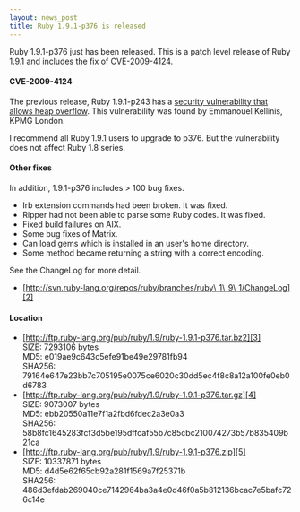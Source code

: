 ```yaml
---
layout: news_post
title: Ruby 1.9.1-p376 is released
---
```


Ruby 1.9.1-p376 just has been released. This is a patch level release of
Ruby 1.9.1 and includes the fix of CVE-2009-4124.

#### CVE-2009-4124

The previous release, Ruby 1.9.1-p243 has a [security vulnerability that
allows heap overflow][1]. This vulnerability was found by Emmanouel
Kellinis, KPMG London.

I recommend all Ruby 1.9.1 users to upgrade to p376. But the
vulnerability does not affect Ruby 1.8 series.

#### Other fixes

In addition, 1.9.1-p376 includes &gt; 100 bug fixes.

* Irb extension commands had been broken. It was fixed.
* Ripper had not been able to parse some Ruby codes. It was fixed.
* Fixed build failures on AIX.
* Some bug fixes of Matrix.
* Can load gems which is installed in an user\'s home directory.
* Some method became returning a string with a correct encoding.

See the ChangeLog for more detail.

* [http://svn.ruby-lang.org/repos/ruby/branches/ruby\_1\_9\_1/ChangeLog][2]

#### Location

* [http://ftp.ruby-lang.org/pub/ruby/1.9/ruby-1.9.1-p376.tar.bz2][3]<br />
  SIZE: 7293106 bytes<br />
  MD5: e019ae9c643c5efe91be49e29781fb94<br />
  SHA256: 79164e647e23bb7c705195e0075ce6020c30dd5ec4f8c8a12a100fe0eb0d6783
* [http://ftp.ruby-lang.org/pub/ruby/1.9/ruby-1.9.1-p376.tar.gz][4]<br />
  SIZE: 9073007 bytes<br />
  MD5: ebb20550a11e7f1a2fbd6fdec2a3e0a3<br />
  SHA256: 58b8fc1645283fcf3d5be195dffcaf55b7c85cbc210074273b57b835409b21ca
* [http://ftp.ruby-lang.org/pub/ruby/1.9/ruby-1.9.1-p376.zip][5]<br />
  SIZE: 10337871 bytes<br />
  MD5: d4d5e62f65cb92a281f1569a7f25371b<br />
  SHA256: 486d3efdab269040ce7142964ba3a4e0d46f0a5b812136bcac7e5bafc726c14e

[1]: http://www.ruby-lang.org/en/news/2009/12/07/heap-overflow-in-string/ 
[2]: http://svn.ruby-lang.org/repos/ruby/branches/ruby_1_9_1/ChangeLog 
[3]: http://ftp.ruby-lang.org/pub/ruby/1.9/ruby-1.9.1-p376.tar.bz2 
[4]: http://ftp.ruby-lang.org/pub/ruby/1.9/ruby-1.9.1-p376.tar.gz 
[5]: http://ftp.ruby-lang.org/pub/ruby/1.9/ruby-1.9.1-p376.zip 
